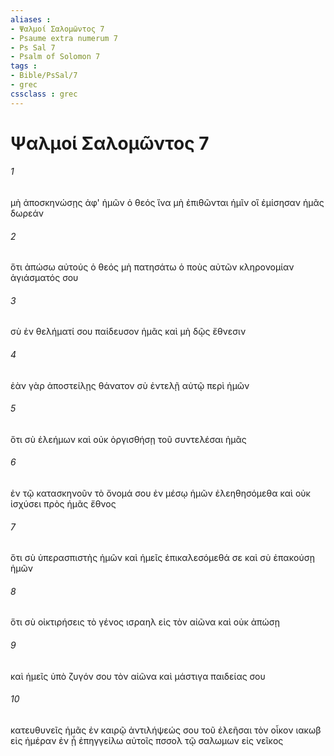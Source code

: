 ```yaml
---
aliases : 
- Ψαλμοί Σαλoμῶντος 7
- Psaume extra numerum 7
- Ps Sal 7
- Psalm of Solomon 7
tags : 
- Bible/PsSal/7
- grec
cssclass : grec
---
```


# Ψαλμοί Σαλoμῶντος 7

###### 1
μὴ ἀποσκηνώσῃς ἀφ' ἡμῶν ὁ θεός ἵνα μὴ ἐπιθῶνται ἡμῖν οἳ ἐμίσησαν ἡμᾶς δωρεάν
###### 2
ὅτι ἀπώσω αὐτούς ὁ θεός μὴ πατησάτω ὁ ποὺς αὐτῶν κληρονομίαν ἁγιάσματός σου
###### 3
σὺ ἐν θελήματί σου παίδευσον ἡμᾶς καὶ μὴ δῷς ἔθνεσιν
###### 4
ἐὰν γὰρ ἀποστείλῃς θάνατον σὺ ἐντελῇ αὐτῷ περὶ ἡμῶν
###### 5
ὅτι σὺ ἐλεήμων καὶ οὐκ ὀργισθήσῃ τοῦ συντελέσαι ἡμᾶς
###### 6
ἐν τῷ κατασκηνοῦν τὸ ὄνομά σου ἐν μέσῳ ἡμῶν ἐλεηθησόμεθα καὶ οὐκ ἰσχύσει πρὸς ἡμᾶς ἔθνος
###### 7
ὅτι σὺ ὑπερασπιστὴς ἡμῶν καὶ ἡμεῖς ἐπικαλεσόμεθά σε καὶ σὺ ἐπακούσῃ ἡμῶν
###### 8
ὅτι σὺ οἰκτιρήσεις τὸ γένος ισραηλ εἰς τὸν αἰῶνα καὶ οὐκ ἀπώσῃ
###### 9
καὶ ἡμεῖς ὑπὸ ζυγόν σου τὸν αἰῶνα καὶ μάστιγα παιδείας σου
###### 10
κατευθυνεῖς ἡμᾶς ἐν καιρῷ ἀντιλήψεώς σου τοῦ ἐλεῆσαι τὸν οἶκον ιακωβ εἰς ἡμέραν ἐν ᾗ ἐπηγγείλω αὐτοῖς πσσολ τῷ σαλωμων εἰς νεῖκος
